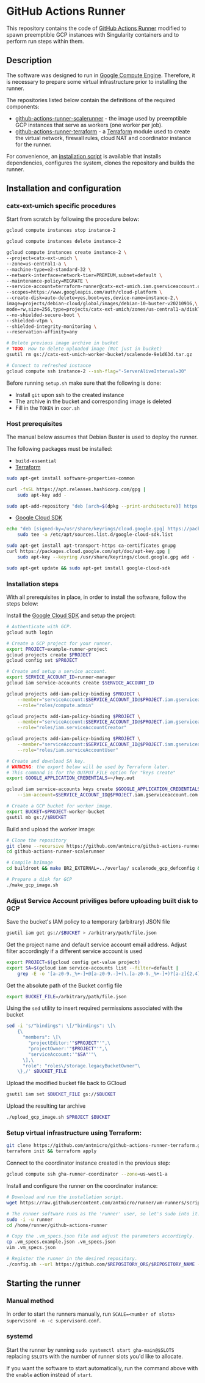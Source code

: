 # GitHub Actions Runner

This repository contains the code of [GitHub Actions Runner](https://github.com/actions/runner.git) modified to spawn preemptible GCP instances with Singularity containers and to perform run steps within them.

## Description

The software was designed to run in [Google Compute Engine](https://cloud.google.com/compute).
Therefore, it is necessary to prepare some virtual infrastructure prior to installing the runner.

The repositories listed below contain the definitions of the required components:

* [github-actions-runner-scalerunner](https://github.com/antmicro/github-actions-runner-scalerunner) - the image used by preemptible GCP instances that serve as workers (one worker per job).
* [github-actions-runner-terraform](https://github.com/antmicro/github-actions-runner-terraform) - a [Terraform](https://www.terraform.io/) module used to create the virtual network, firewall rules, cloud NAT and coordinator instance for the runner.

For convenience, an [installation script](https://raw.githubusercontent.com/antmicro/runner/vm-runners/scripts/install.sh) is available that installs dependencies, configures the system, clones the repository and builds the runner.


## Installation and configuration

### catx-ext-umich specific procedures

Start from scratch by following the procedure below:

``` bash
gcloud compute instances stop instance-2

gcloud compute instances delete instance-2

gcloud compute instances create instance-2 \
--project=catx-ext-umich \
--zone=us-central1-a \
--machine-type=e2-standard-32 \
--network-interface=network-tier=PREMIUM,subnet=default \
--maintenance-policy=MIGRATE \
--service-account=terraform-runner@catx-ext-umich.iam.gserviceaccount.com \
--scopes=https://www.googleapis.com/auth/cloud-platform \
--create-disk=auto-delete=yes,boot=yes,device-name=instance-2,\
image=projects/debian-cloud/global/images/debian-10-buster-v20210916,\
mode=rw,size=256,type=projects/catx-ext-umich/zones/us-central1-a/diskTypes/pd-balanced \
--no-shielded-secure-boot \
--shielded-vtpm \
--shielded-integrity-monitoring \
--reservation-affinity=any

# Delete previous image archive in bucket
# TODO: How to delete uploaded image (Not just in bucket)
gsutil rm gs://catx-ext-umich-worker-bucket/scalenode-9e1d63d.tar.gz

# Connect to refreshed instance
gcloud compute ssh instance-2 --ssh-flag="-ServerAliveInterval=30"
```

Before running `setup.sh` make sure that the following is done:
- Install `git` upon ssh to the created instance
- The archive in the bucket and corresponding image is deleted
- Fill in the `TOKEN` in `coor.sh`


### Host prerequisites

The manual below assumes that Debian Buster is used to deploy the runner.

The following packages must be installed:

* `build-essential`
* [Terraform](https://www.terraform.io/docs/cli/install/apt.html)
```bash
sudo apt-get install software-properties-common

curl -fsSL https://apt.releases.hashicorp.com/gpg | 
    sudo apt-key add -

sudo apt-add-repository "deb [arch=$(dpkg --print-architecture)] https://apt.releases.hashicorp.com $(lsb_release -cs) main"
```
* [Google Cloud SDK](https://cloud.google.com/sdk/docs/install#deb)
```bash
echo "deb [signed-by=/usr/share/keyrings/cloud.google.gpg] https://packages.cloud.google.com/apt cloud-sdk main" | 
    sudo tee -a /etc/apt/sources.list.d/google-cloud-sdk.list

sudo apt-get install apt-transport-https ca-certificates gnupg
curl https://packages.cloud.google.com/apt/doc/apt-key.gpg | 
    sudo apt-key --keyring /usr/share/keyrings/cloud.google.gpg add -

sudo apt-get update && sudo apt-get install google-cloud-sdk
```

### Installation steps

With all prerequisites in place, in order to install the software, follow the steps below:

Install the [Google Cloud SDK](https://cloud.google.com/sdk/docs/install#deb) and setup the project:

```bash
# Authenticate with GCP.
gcloud auth login

# Create a GCP project for your runner.
export PROJECT=example-runner-project
gcloud projects create $PROJECT
gcloud config set $PROJECT

# Create and setup a service account.
export SERVICE_ACCOUNT_ID=runner-manager
gcloud iam service-accounts create $SERVICE_ACCOUNT_ID

gcloud projects add-iam-policy-binding $PROJECT \
    --member="serviceAccount:$SERVICE_ACCOUNT_ID@$PROJECT.iam.gserviceaccount.com" \
    --role="roles/compute.admin"

gcloud projects add-iam-policy-binding $PROJECT \
    --member="serviceAccount:$SERVICE_ACCOUNT_ID@$PROJECT.iam.gserviceaccount.com" \
    --role="roles/iam.serviceAccountCreator"

gcloud projects add-iam-policy-binding $PROJECT \
    --member="serviceAccount:$SERVICE_ACCOUNT_ID@$PROJECT.iam.gserviceaccount.com" \
    --role="roles/iam.serviceAccountUser"

# Create and download SA key.
# WARNING: the export below will be used by Terraform later.
# This command is for the OUTPUT_FILE option for "keys create"
export GOOGLE_APPLICATION_CREDENTIALS=~/key.out

gcloud iam service-accounts keys create $GOOGLE_APPLICATION_CREDENTIALS \
    --iam-account=$SERVICE_ACCOUNT_ID@$PROJECT.iam.gserviceaccount.com

# Create a GCP bucket for worker image.
export BUCKET=$PROJECT-worker-bucket
gsutil mb gs://$BUCKET
```

Build and upload the worker image:

```bash
# Clone the repository
git clone --recursive https://github.com/antmicro/github-actions-runner-scalerunner.git
cd github-actions-runner-scalerunner

# Compile bzImage
cd buildroot && make BR2_EXTERNAL=../overlay/ scalenode_gcp_defconfig && make

# Prepare a disk for GCP
./make_gcp_image.sh
```

### Adjust Service Account priviliges before uploading built disk to GCP

Save the bucket's IAM policy to a temporary (arbitrary) JSON file
```bash
gsutil iam get gs://$BUCKET > /arbitrary/path/file.json
```
Get the project name and default service account email address. Adjust filter accordingly if a different service account is used
```bash
export PROJECT=$(gcloud config get-value project)
export SA=$(gcloud iam service-accounts list --filter=default | 
    grep -E -o '[a-z0-9._%+-]+@[a-z0-9.-]+(\.[a-z0-9._%+-]+)?[a-z]{2,4}')
```
Get the absolute path of the Bucket config file
```bash
export BUCKET_FILE=/arbitrary/path/file.json
```
Using the `sed` utility to insert required permissions associated with the bucket
```bash
sed -i 's/"bindings": \[/"bindings": \[\
    {\
      "members": \[\
        "projectEditor:'"$PROJECT"'",\
        "projectOwner:'"$PROJECT"'",\
        "serviceAccount:'"$SA"'"\
      \],\
      "role": "roles\/storage.legacyBucketOwner"\
    \},/' $BUCKET_FILE
```
Upload the modified bucket file back to GCloud
```bash
gsutil iam set $BUCKET_FILE gs://$BUCKET
```
Upload the resulting tar archive

```bash
./upload_gcp_image.sh $PROJECT $BUCKET
```

### Setup virtual infrastructure using Terraform:
```bash
git clone https://github.com/antmicro/github-actions-runner-terraform.git
terraform init && terraform apply
```

Connect to the coordinator instance created in the previous step:

```bash
gcloud compute ssh gha-runner-coordinator --zone=us-west1-a
```

Install and configure the runner on the coordinator instance:

```bash
# Download and run the installation script.
wget https://raw.githubusercontent.com/antmicro/runner/vm-runners/scripts/install.sh | bash

# The runner software runs as the 'runner' user, so let's sudo into it.
sudo -i -u runner
cd /home/runner/github-actions-runner

# Copy the .vm_specs.json file and adjust the parameters accordingly.
cp .vm_specs.example.json .vm_specs.json
vim .vm_specs.json

# Register the runner in the desired repository.
./config.sh --url https://github.com/$REPOSITORY_ORG/$REPOSITORY_NAME --token $TOKEN --num $SLOTS
```

## Starting the runner

### Manual method

In order to start the runners manually, run `SCALE=<number of slots> supervisord -n -c supervisord.conf`.

### systemd

Start the runner by running `sudo systemctl start gha-main@$SLOTS` replacing `$SLOTS` with the number of runner slots you'd like to allocate.

If you want the software to start automatically, run the command above with the `enable` action instead of `start`.

